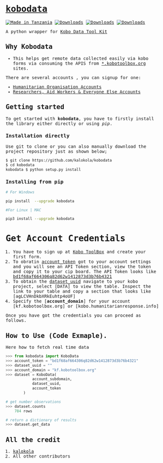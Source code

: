 <samp>

# [kobodata](https://pypi.org/project/kobodata/)

[![Made in Tanzania](https://img.shields.io/badge/made%20in-tanzania-008751.svg?style=flat-square)](https://github.com/Tanzania-Developers-Community/made-in-tanzania)
[![Downloads](https://pepy.tech/badge/kobodata)](https://pepy.tech/project/kobodata)
[![Downloads](https://pepy.tech/badge/kobodata/month)](https://pepy.tech/project/kobodata)
[![Downloads](https://pepy.tech/badge/kobodata/week)](https://pepy.tech/project/kobodata)

A python wrapper for [Kobo Data Tool Kit](https://www.kobotoolbox.org/)

## Why Kobodata

- This helps get remote data collected easily via kobo forms via consuming the APIS from [*.kobotoolbox.org](https://www.kobotoolbox.org/) sites.

There are several accounts , you can signup for one:

- [Humanitarian Organisation Accounts](https://kobo.humanitarianresponse.info/)
- [Researchers, Aid Workers & Everyone Else Accounts](https://kf.kobotoolbox.org/)

## Getting started

To get started with **kobodata**, you have to firstly install the library either directly or using *pip*.

### Installation directly

Use git to clone or you can also manually download the project repository just as shown below;

```bash
$ git clone https://github.com/kalokola/kobodata
$ cd kobodata
kobodata $ python setup.py install 
```

### Installing from pip

```bash
# For Windows 

pip install  --upgrade kobodata

#For Linux | MAC 

pip3 install --upgrade kobodata
```

# Get Account Credentials
1. You have to sign up at [Kobo ToolBox](https://www.kobotoolbox.org/) and create your first form. 
2. To obratin [account_token]() got to your account settings and you will see an API Token section, view the token and copy it to your cip board. The API Token looks like [bd1f68af664306q82d62w1412873d3b76b4321]()
3. To obtain the [dataset_uuid]() navigate to your kobo project, select [DATA] to view the table. Inspect the link to your table and copy a section that looks like [agLCVHnDkbXRkEuhtp4oUF]
4. Specify the [**account_domain**] for your account [kf.kobotoolbox.org] or [kobo.humanitarianresponse.info]

Once you have got the credentials you can proceed as follows. 

## How to Use (Code Exmaple).

Here how to fetch real time data

```python
>>> from kobodata import KoboData 
>>> account_token = "bd1f68af664306q82d62w1412873d3b76b4321"
>>> dataset_uuid = ""
>>> account_domain = "kf.kobotoolbox.org"
>>> dataset = KoboData(
            account_subdomain,
            dataset_uuid,
            account_token     
        )

# get number observations
>>> dataset.counts
    784 rows

# return a dictionary of results
>>> dataset.get_data
```

## All the credit

1. [kalokola](https://github.com/kalokola)
2. All other contributors
</samp>
